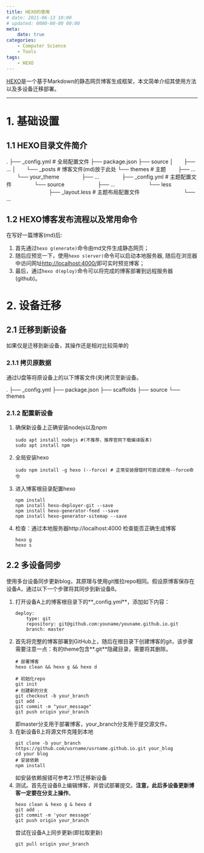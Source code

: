 ```yaml
---
title: HEXO的使用
# date: 2021-06-13 10:00
# updated: 0000-00-00 00:00
meta:
    date: true
categories: 
    - Computer Science
    - Tools
tags:
    - HEXO
---
```


[HEXO](https://hexo.io/zh-cn/)是一个基于Markdown的静态网页博客生成框架，本文简单介绍其使用方法以及多设备迁移部署。

---

<!-- more -->

# 1. 基础设置

## 1.1 HEXO目录文件简介

.
├── _config.yml # 全局配置文件
├── package.json
├── source
│　　├── ...
│　　└── _posts # 博客文件(md)放于此处
└── themes # 主题
　　├── ...
　　└── your_theme
　　　　├── ...
　　　　├── _config.yml # 主题配置文件
　　　　└── source
　　　　　　├── ...
　　　　　　└── less
　　　　　　　　├── _layout.less # 主题布局配置文件
　　　　　　　　└── ...

## 1.2 HEXO博客发布流程以及常用命令

在写好一篇博客(md)后:
1. 首先通过`hexo g(enerate)`命令由md文件生成静态网页；
2. 随后应预览一下，使用`hexo s(erver)`命令可以启动本地服务器,
随后在浏览器中访问网址[http://localhost:4000/](http://localhost:4000/)即可实时预览博客；
3. 最后，通过`hexo d(eploy)`命令可以将完成的博客部署到远程服务器(github)。

# 2. 设备迁移

## 2.1 迁移到新设备

如果仅是迁移到新设备，其操作还是相对比较简单的

### 2.1.1 拷贝原数据

通过U盘等将原设备上的以下博客文件(夹)拷贝至新设备。

.
├── _config.yml
├── package.json
├── scaffolds
├── source
└── themes

### 2.1.2 配置新设备

1. 确保新设备上正确安装nodejs以及npm
    ```shell
    sudo apt install nodejs #(不推荐，推荐官网下载编译版本)
    sudo apt install npm
    ```
2. 全局安装hexo
    ```shell
    sudo npm install -g hexo (--force) # 正常安装报错时可尝试使用--force命令
    ```
3. 进入博客根目录配置hexo
    ```shell
    npm install
    npm install hexo-deployer-git --save
    npm install hexo-generator-feed --save
    npm install hexo-generator-sitemap --save
    ```
4. 检查：通过本地服务器http://localhost:4000 检查能否正确生成博客
    ```shell
    hexo g
    hexo s
    ```

## 2.2 多设备同步

使用多台设备同步更新blog，其原理与使用git推拉repo相同。假设原博客保存在设备A，通过以下一个步骤将其同步到新设备B。

1. 打开设备A上的博客根目录下的**_config.yml**，添加如下内容：
    ```shell
    deploy:
        type: git
        repository: git@github.com:youname/youname.github.io.git
        branch: master
    ```
2. 首先将完整的博客部署到GitHub上，随后在根目录下创建博客的git，该步骤需要注意一点：有的theme包含**.git**隐藏目录，需要将其删除。
    ```shell
    # 部署博客
    hexo clean && hexo g && hexo d

    # 初始化repo
    git init
    # 创建新的分支
    git checkout -b your_branch
    git add .
    git commit -m "your_message"
    git push origin your_branch
    ```
    即master分支用于部署博客，your_branch分支用于提交源文件。
3. 在新设备B上将源文件克隆到本地
    ```shell
    git clone -b your_branch https://github.com/usrname/usrname.github.io.git your_blog
    cd your blog
    # 安装依赖
    npm install
    ```
    如安装依赖报错可参考2.1节迁移新设备
4. 测试。首先在设备B上编辑博客，并尝试部署提交。**注意，此后多设备更新博客一定要在分支上操作**。
    ```shell
    hexo clean & hexo g & hexo d
    git add .
    git commit -m 'your message'
    git push origin your_branch
    ```
    尝试在设备A上同步更新(即拉取更新)
    ```shell
    git pull origin your_branch
    ```